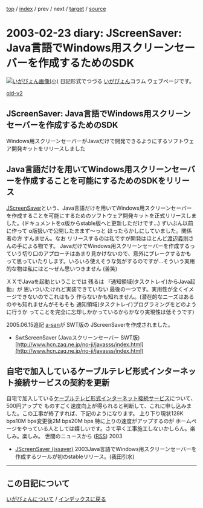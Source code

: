[top](https://igapyon.github.io/diary/) 
 / [index](https://igapyon.github.io/diary/2003/index.html) 
 / prev 
 / next 
 / [target](https://igapyon.github.io/diary/2003/ig030223.html) 
 / [source](https://github.com/igapyon/diary/blob/gh-pages/2003/ig030223.html.src.md) 

2003-02-23 diary: JScreenSaver: Java言語でWindows用スクリーンセーバーを作成するためのSDK
=====================================================================================================
[![いがぴょん画像(小)](https://igapyon.github.io/diary/images/iga200306s.jpg "いがぴょん")](https://igapyon.github.io/diary/memo/memoigapyon.html) 日記形式でつづる [いがぴょん](https://igapyon.github.io/diary/memo/memoigapyon.html)コラム ウェブページです。

[old-v2](ig030223-orig.html)

## JScreenSaver: Java言語でWindows用スクリーンセーバーを作成するためのSDK

Windows用スクリーンセーバーがJavaだけで開発できるようにするソフトウェア開発キットをリリースしました

## Java言語だけを用いてWindows用スクリーンセーバーを作成することを可能にするためのSDKをリリース

[JScreenSaver](../../soft/jssaver_ja.html)という、Java言語だけを用いてWindows用スクリーンセーバーを作成することを可能にするためのソフトウェア開発キットを正式リリースしました。(ドキュメントをα版からstable版へと更新しただけです…) ずいぶん以前に作って α版扱いで公開したままず～っと ほったらかしにしていました。関係者の方 すんません。なお リリースするのは私ですが開発はほとんど[渡辺義則](http://d.hatena.ne.jp/a-san/)さんの手による物です。
JavaだけでWindows用スクリーンセーバーを作成するっていう切り口のアプローチはあまり見かけないので、意外にブレークするかも って思っていたりします。いろいろ使えそうな気がするのですが…そういう実用的な物は私にはと～ぜん思いつきません (苦笑)

ＸＸでJavaを起動ということでは 残るは 『通知領域(タスクトレイ)からJava起動』が 思いついたけれど実装できていない 最後の一つです。実用性が全くイメージできないのでこれはもう 作らないかも知れません。(潜在的なニーズはあるのやも知れませんがそもそも 通知領域(タスクトレイ)プログラミングをどのように行うか ってことを完全に忘却しかかっているからかなり実現性は低そうです)

2005.06.15追記 [a-san](http://d.hatena.ne.jp/a-san/)が SWT版の JScreenSaverを作成されました。

* SwtScreenSaver (Javaスクリーンセーバー SWT版)
  [http://www.hcn.zaq.ne.jp/no-ji/javasss/index.html](http://www.hcn.zaq.ne.jp/no-ji/javasss/index.html)

## 自宅で加入しているケーブルテレビ形式インターネット接続サービスの契約を更新

自宅で加入している[ケーブルテレビ形式インターネット接続サービス](http://www.tcct.co.jp/)について、500円アップで ものすごく速度向上が得られると判断して、これに申し込みました。この工事が終了すれば、下記のようになります。
上り下り現状128K bps10M bps変更後2M bps20M bps
特に上りの速度がアップするのが ホームページをやっている人としては嬉しいです。さて早く工事施工しないかしらん。楽しみ。楽しみ。
世間のニュースから ([RSS](ig030223-news.xml)) 2003
* [JScreenSaver (jssaver)](http://homepage2.nifty.com/igat/igapyon/soft/jssaver_ja.html)  2003Java言語でWindows用スクリーンセーバーを作成するツールが初のstableリリース。(我田引水)


----------------------------------------------------------------------------------------------------

## この日記について
[いがぴょんについて](https://igapyon.github.io/diary/memo/memoigapyon.html) / [インデックスに戻る](https://igapyon.github.io/diary/idxall.html)
